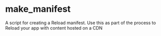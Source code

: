 make_manifest
=============

A script for creating a Reload manifest. Use this as part of the process to Reload your app with content hosted on a CDN